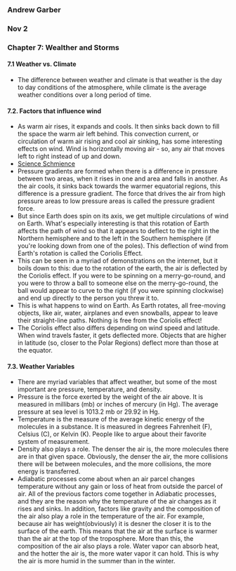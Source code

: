 ### Andrew Garber
### Nov 2
### Chapter 7: Wealther and Storms

#### 7.1 Weather vs. Climate
 - The difference between weather and climate is that weather is the day to day conditions of the atmosphere, while climate is the average weather conditions over a long period of time.

#### 7.2. Factors that influence wind
 -  As warm air rises, it expands and cools. It then sinks back down to fill the space the warm air left behind. This convection current, or circulation of warm air rising and cool air sinking, has some interesting effects on wind. Wind is horizontally moving air - so, any air that moves left to right instead of up and down.
 - [Science Schmience](https://www.youtube.com/watch?v=Sj4Dq3ebNrc)
 - Pressure gradients are formed when there is a difference in pressure between two areas, when it rises in one and area and falls in another. As the air cools, it sinks back towards the warmer equatorial regions, this difference is a pressure gradient. The force that drives the air from high pressure areas to low pressure areas is called the pressure gradient force.
 - But since Earth does spin on its axis, we get multiple circulations of wind on Earth. What's especially interesting is that this rotation of Earth affects the path of wind so that it appears to deflect to the right in the Northern hemisphere and to the left in the Southern hemisphere (if you're looking down from one of the poles). This deflection of wind from Earth's rotation is called the Coriolis Effect.
 - This can be seen in a myriad of demonstrations on the internet, but it boils down to this: due to the rotation of the earth, the air is deflected by the Coriolis effect. If you were to be spinning on a merry-go-round, and you were to throw a ball to someone else on the merry-go-round, the ball would appear to curve to the right (if you were spinning clockwise) and end up directly to the person you threw it to. 
 - This is what happens to wind on Earth. As Earth rotates, all free-moving objects, like air, water, airplanes and even snowballs, appear to leave their straight-line paths. Nothing is free from the Coriolis effect!
 - The Coriolis effect also differs depending on wind speed and latitude. When wind travels faster, it gets deflected more. Objects that are higher in latitude (so, closer to the Polar Regions) deflect more than those at the equator.


#### 7.3. Weather Variables
 - There are myriad variables that affect weather, but some of the most important are pressure, temperature, and density. 
 - Pressure is the force exerted by the weight of the air above. It is measured in millibars (mb) or inches of mercury (in Hg). The average pressure at sea level is 1013.2 mb or 29.92 in Hg.
 - Temperature is the measure of the average kinetic energy of the molecules in a substance. It is measured in degrees Fahrenheit (F), Celsius (C), or Kelvin (K). People like to argue about their favorite system of measurement. 
 - Density also plays a role. The denser the air is, the more molecules there are in that given space. Obviously, the denser the air, the more collisions there will be between molecules, and the more collisions, the more energy is transferred. 
 - Adiabatic processes come about when an air parcel changes temperature without any gain or loss of heat from outside the parcel of air. All of the previous factors come together in Adiabatic processes, and they are the reason why the temperature of the air changes as it rises and sinks. In addition, factors like gravity and the composition of the air also play a role in the temperature of the air. For example, because air has weight(obviously) it is desner the closer it is to the surface of the earth. This means that the air at the surface is warmer than the air at the top of the troposphere. More than this, the composition of the air also plays a role. Water vapor can absorb heat, and the hotter the air is, the more water vapor it can hold. This is why the air is more humid in the summer than in the winter.